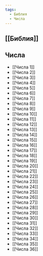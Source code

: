 ```yaml
---
tags:
  - Библия
  - Числа
---
```

## [[Библия]]
## Числа
- [[Числа 1]]
- [[Числа 2]]
- [[Числа 3]]
- [[Числа 4]]
- [[Числа 5]]
- [[Числа 6]]
- [[Числа 7]]
- [[Числа 8]]
- [[Числа 9]]
- [[Числа 10]]
- [[Числа 11]]
- [[Числа 12]]
- [[Числа 13]]
- [[Числа 14]]
- [[Числа 15]]
- [[Числа 16]]
- [[Числа 17]]
- [[Числа 18]]
- [[Числа 19]]
- [[Числа 20]]
- [[Числа 21]]
- [[Числа 22]]
- [[Числа 23]]
- [[Числа 24]]
- [[Числа 25]]
- [[Числа 26]]
- [[Числа 27]]
- [[Числа 28]]
- [[Числа 29]]
- [[Числа 30]]
- [[Числа 31]]
- [[Числа 32]]
- [[Числа 33]]
- [[Числа 34]]
- [[Числа 35]]
- [[Числа 36]]
